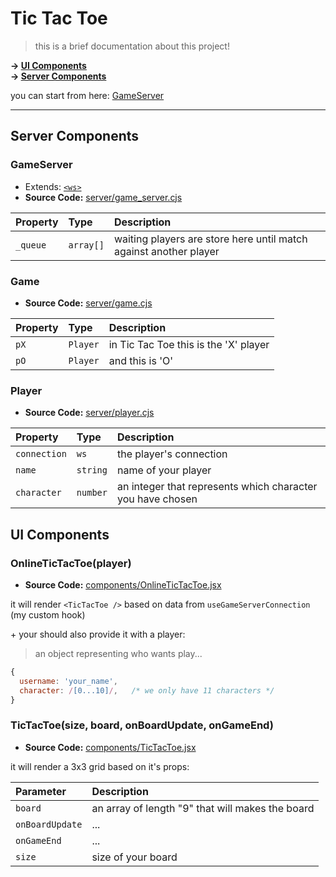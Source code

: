 
# Tic Tac Toe

> this is a brief documentation about this project!

**&rarr; [UI Components](#ui-components)**\
**&rarr; [Server Components](#server-components)**

you can start from here: [GameServer](#gameserver)

---

## Server Components

### GameServer

- Extends: [`<ws>`](https://github.com/websockets/ws/blob/master/doc/ws.md)
- **Source Code:** [server/game_server.cjs](/server/game_server.cjs)


| Property | Type     | Description                |
| :-------- | :------- | :------------------------- |
| `_queue` | `array[]` | waiting players are store here until match against another player |

### Game
- **Source Code:** [server/game.cjs](/server/game.cjs)

| Property | Type     | Description                |
| :-------- | :------- | :------------------------- |
| `pX` | `Player` | in Tic Tac Toe this is the 'X' player |
| `pO` | `Player` | and this is 'O' |

### Player
- **Source Code:** [server/player.cjs](/server/player.cjs)

| Property | Type     | Description                |
| :-------- | :------- | :------------------------- |
| `connection` | `ws` | the player's connection |
| `name` | `string` | name of your player |
| `character` | `number` | an integer that represents which character you have chosen |

## UI Components
### OnlineTicTacToe(player)

- **Source Code:** [components/OnlineTicTacToe.jsx](/components/OnlineTicTacToe.jsx)

it will render `<TicTacToe />` based on data from `useGameServerConnection` (my custom hook)

\+ your should also provide it with a player:
> an object representing who wants play...
```js
{
  username: 'your_name',
  character: /[0...10]/,   /* we only have 11 characters */
}
```
### TicTacToe(size, board, onBoardUpdate, onGameEnd)

- **Source Code:** [components/TicTacToe.jsx](/components/TicTacToe.jsx)

it will render a 3x3 grid based on it's props:

| Parameter | Description                |
| :-------- | :------------------------- |
| `board` | an array of length "9" that will makes the board |
| `onBoardUpdate` | ... |
| `onGameEnd` | ... |
| `size` | size of your board |

